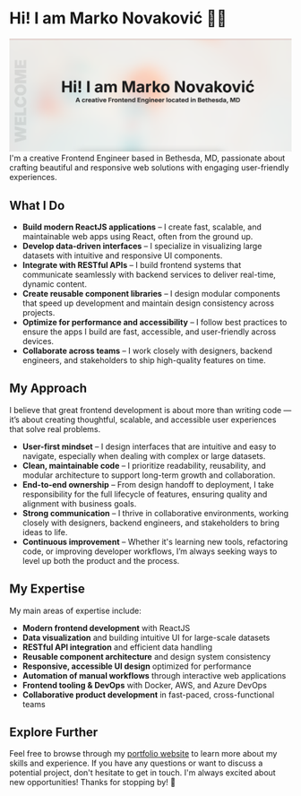 <h1>Hi! I am Marko Novaković 👨‍💻</h1>
<img src="https://raw.githubusercontent.com/markon87/markon87/main/gh-header-full-banner.jpg" alt="Header Image" />
I'm a creative Frontend Engineer based in Bethesda, MD, passionate about crafting beautiful and responsive web solutions with engaging user-friendly experiences.</p>

<h2>What I Do</h2>
<ul>
    <li><strong>Build modern ReactJS applications</strong> – I create fast, scalable, and maintainable web apps using React, often from the ground up.</li>
    <li><strong>Develop data-driven interfaces</strong> – I specialize in visualizing large datasets with intuitive and responsive UI components.</li>
    <li><strong>Integrate with RESTful APIs</strong> – I build frontend systems that communicate seamlessly with backend services to deliver real-time, dynamic content.</li>
    <li><strong>Create reusable component libraries</strong> – I design modular components that speed up development and maintain design consistency across projects.</li>
    <li><strong>Optimize for performance and accessibility</strong> – I follow best practices to ensure the apps I build are fast, accessible, and user-friendly across devices.</li>
    <li><strong>Collaborate across teams</strong> – I work closely with designers, backend engineers, and stakeholders to ship high-quality features on time.</li>
  </ul>

<h2>My Approach</h2>
<p>I believe that great frontend development is about more than writing code — it’s about creating thoughtful, scalable, and accessible user experiences that solve real problems.</p>
  <ul>
    <li><strong>User-first mindset</strong> – I design interfaces that are intuitive and easy to navigate, especially when dealing with complex or large datasets.</li>
    <li><strong>Clean, maintainable code</strong> – I prioritize readability, reusability, and modular architecture to support long-term growth and collaboration.</li>
    <li><strong>End-to-end ownership</strong> – From design handoff to deployment, I take responsibility for the full lifecycle of features, ensuring quality and alignment with business goals.</li>
    <li><strong>Strong communication</strong> – I thrive in collaborative environments, working closely with designers, backend engineers, and stakeholders to bring ideas to life.</li>
    <li><strong>Continuous improvement</strong> – Whether it's learning new tools, refactoring code, or improving developer workflows, I’m always seeking ways to level up both the product and the process.</li>
  </ul>

<h2>My Expertise</h2>

<p>My main areas of expertise include:</p>
<ul>
<li><strong>Modern frontend development</strong> with ReactJS</li>
<li><strong>Data visualization</strong> and building intuitive UI for large-scale datasets</li>
<li><strong>RESTful API integration</strong> and efficient data handling</li>
<li><strong>Reusable component architecture</strong> and design system consistency</li>
<li><strong>Responsive, accessible UI design</strong> optimized for performance</li>
<li><strong>Automation of manual workflows</strong> through interactive web applications</li>
<li><strong>Frontend tooling & DevOps</strong> with Docker, AWS, and Azure DevOps</li>
<li><strong>Collaborative product development</strong> in fast-paced, cross-functional teams</li>
</ul>

<h2>Explore Further</h2>
<p>Feel free to browse through my <a href="https://markon87.github.io/">portfolio website</a> to learn more about my skills and experience. If you have any questions or want to discuss a potential project, don't hesitate to get in touch. I'm always excited about new opportunities! Thanks for stopping by! 🌟</p>
